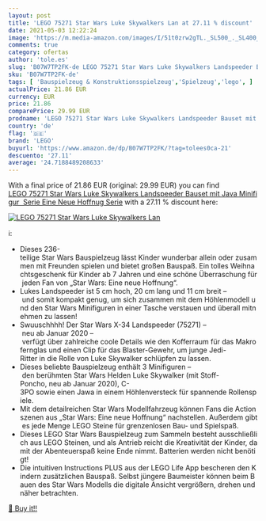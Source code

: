 ```yaml
---
layout: post
title: 'LEGO 75271 Star Wars Luke Skywalkers Lan at 27.11 % discount'
date: 2021-05-03 12:22:24
image: 'https://m.media-amazon.com/images/I/51t0zrw2gTL._SL500_._SL400_.jpg'
comments: true
category: ofertas
author: 'tole.es'
slug: 'B07W7TP2FK-de LEGO 75271 Star Wars Luke Skywalkers Landspeeder Bauset...'
sku: 'B07W7TP2FK-de'
tags: [ 'Bauspielzeug & Konstruktionsspielzeug','Spielzeug','lego', ]
actualPrice: 21.86 EUR
currency: EUR
price: 21.86
comparePrice: 29.99 EUR
prodname: 'LEGO 75271 Star Wars Luke Skywalkers Landspeeder Bauset mit Java Minifigur  Serie Eine Neue Hoffnug Serie'
country: 'de'
flag: '🇩🇪'
brand: 'LEGO'
buyurl: 'https://www.amazon.de/dp/B07W7TP2FK/?tag=tolees0ca-21'
descuento: '27.11'
average: '24.7188489208633'
---
```


With a final price of 21.86 EUR (original: 29.99 EUR) you can find [LEGO 75271 Star Wars Luke Skywalkers Landspeeder Bauset mit Java Minifigur  Serie Eine Neue Hoffnug Serie](https://www.amazon.de/dp/B07W7TP2FK/?tag=tolees0ca-21) with a  27.11 % discount here:

[![LEGO 75271 Star Wars Luke Skywalkers Lan](https://m.media-amazon.com/images/I/51t0zrw2gTL._SL500_._SL400_.jpg)](https://www.amazon.de/dp/B07W7TP2FK/?tag=tolees0ca-21)

ℹ️:

- Dieses 236-teilige Star Wars Bauspielzeug lässt Kinder wunderbar allein oder zusammen mit Freunden spielen und bietet großen Bauspaß. Ein tolles Weihnachtsgeschenk für Kinder ab 7 Jahren und eine schöne Überraschung für jeden Fan von „Star Wars: Eine neue Hoffnung“.
- Lukes Landspeeder ist 5 cm hoch, 20 cm lang und 11 cm breit – und somit kompakt genug, um sich zusammen mit dem Höhlenmodell und den Star Wars Minifiguren in einer Tasche verstauen und überall mitnehmen zu lassen!
- Swuuschhhh! Der Star Wars X-34 Landspeeder (75271) – neu ab Januar 2020 – verfügt über zahlreiche coole Details wie den Kofferraum für das Makrofernglas und einen Clip für das Blaster-Gewehr, um junge Jedi-Ritter in die Rolle von Luke Skywalker schlüpfen zu lassen.
- Dieses beliebte Bauspielzeug enthält 3 Minifiguren – den berühmten Star Wars Helden Luke Skywalker (mit Stoff-Poncho, neu ab Januar 2020), C-3PO sowie einen Jawa in einem Höhlenversteck für spannende Rollenspiele.
- Mit dem detailreichen Star Wars Modellfahrzeug können Fans die Actionszenen aus „Star Wars: Eine neue Hoffnung“ nachstellen. Außerdem gibt es jede Menge LEGO Steine für grenzenlosen Bau- und Spielspaß.
- Dieses LEGO Star Wars Bauspielzeug zum Sammeln besteht ausschließlich aus LEGO Steinen, und als Antrieb reicht die Kreativität der Kinder, damit der Abenteuerspaß keine Ende nimmt. Batterien werden nicht benötigt!
- Die intuitiven Instructions PLUS aus der LEGO Life App bescheren den Kindern zusätzlichen Bauspaß. Selbst jüngere Baumeister können beim Bauen des Star Wars Modells die digitale Ansicht vergrößern, drehen und näher betrachten.

[🛒 Buy it!!](https://www.amazon.de/dp/B07W7TP2FK/?tag=tolees0ca-21)
